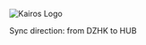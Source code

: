 ![Kairos Logo](https://www.kairos.de/app/uploads/kairos-logo-blue.png "Kairos Logo")

Sync direction: from DZHK to HUB
